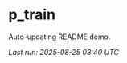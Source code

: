 # p_train

Auto-updating README demo.

<!--START_SECTION:status-->
_Last run: 2025-08-25 03:40 UTC_
<!--END_SECTION:status-->







































































































